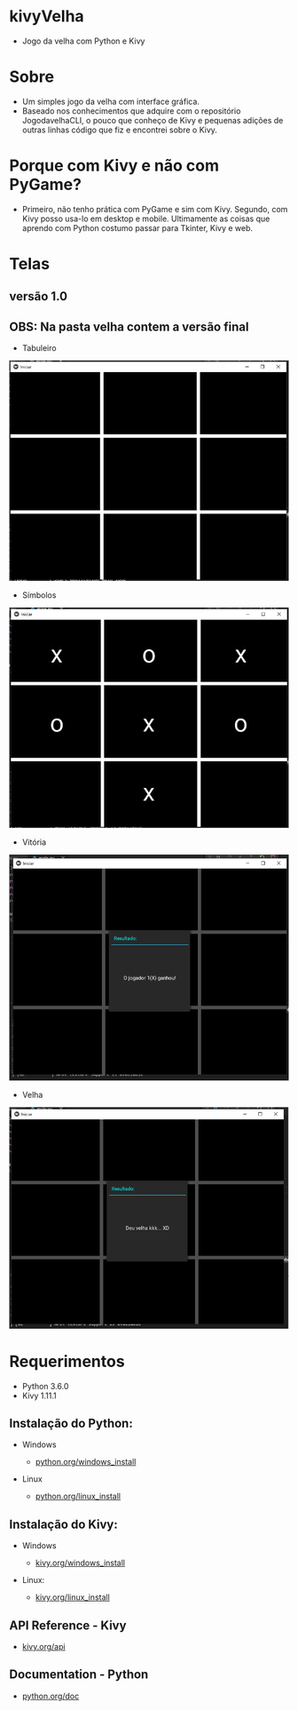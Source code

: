 # kivyVelha

* Jogo da velha com Python e Kivy

# Sobre

* Um simples jogo da velha com interface gráfica. 
* Baseado nos conhecimentos que adquire com o repositório JogodavelhaCLI, o pouco que conheço de Kivy e pequenas adições de outras linhas código que fiz e encontrei sobre o Kivy.

# Porque com Kivy e não com PyGame?

* Primeiro, não tenho prática com PyGame e sim com Kivy. Segundo, com Kivy posso usa-lo em desktop e mobile. Ultimamente as coisas que aprendo com Python costumo passar para Tkinter, Kivy e web.

# Telas

## versão 1.0

## OBS: Na pasta velha contem a versão final

* Tabuleiro

![Tabuleiro](https://github.com/marcilio-freitas27/kivyVelha/blob/master/tela1.PNG)

* Símbolos

![Símbolos](https://github.com/marcilio-freitas27/kivyVelha/blob/master/tela2.PNG)

* Vitória

![Vitória](https://github.com/marcilio-freitas27/kivyVelha/blob/master/tela3.PNG)

* Velha

![Velha](https://github.com/marcilio-freitas27/kivyVelha/blob/master/tela4.PNG)

# Requerimentos

* Python 3.6.0
* Kivy 1.11.1
 
## Instalação do Python:
* Windows
  * [python.org/windows_install](https://www.python.org/downloads/windows/)

* Linux
  * [python.org/linux_install](https://www.python.org/downloads/source/)

 
## Instalação do Kivy:
* Windows
  * [kivy.org/windows_install](https://kivy.org/doc/stable/installation/installation-windows.html)

* Linux:
  * [kivy.org/linux_install](https://kivy.org/doc/stable/installation/installation-linux.html)
 
## API Reference - Kivy

* [kivy.org/api](https://kivy.org/doc/stable/api-kivy.html)

## Documentation - Python

* [python.org/doc](https://www.python.org/doc/)






